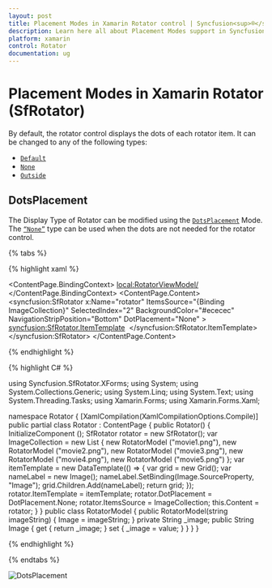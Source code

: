 ```yaml
---
layout: post
title: Placement Modes in Xamarin Rotator control | Syncfusion<sup>®</sup>
description: Learn here all about Placement Modes support in Syncfusion<sup>®</sup> Xamarin Rotator (SfRotator) control and more.
platform: xamarin 
control: Rotator 
documentation: ug
---
```


# Placement Modes in Xamarin Rotator (SfRotator)

By default, the rotator control displays the dots of each rotator item. It can be changed to any of the following types:

* [`Default`](https://help.syncfusion.com/cr/xamarin/Syncfusion.SfRotator.XForms.DotPlacement.html#Syncfusion_SfRotator_XForms_DotPlacement_Default)
* [`None`](https://help.syncfusion.com/cr/xamarin/Syncfusion.SfRotator.XForms.DotPlacement.html#Syncfusion_SfRotator_XForms_DotPlacement_None)
* [`Outside`](https://help.syncfusion.com/cr/xamarin/Syncfusion.SfRotator.XForms.DotPlacement.html#Syncfusion_SfRotator_XForms_DotPlacement_OutSide)
 
## DotsPlacement

The Display Type of Rotator can be modified using the [`DotsPlacement`](https://help.syncfusion.com/cr/xamarin/Syncfusion.SfRotator.XForms.SfRotator.html#Syncfusion_SfRotator_XForms_SfRotator_DotPlacement) Mode. The [`“None”`](https://help.syncfusion.com/cr/xamarin/Syncfusion.SfRotator.XForms.DotPlacement.html#Syncfusion_SfRotator_XForms_DotPlacement_None) type can be used when the dots are not needed for the rotator control.

{% tabs %}

{% highlight xaml %}

<ContentPage xmlns="http://xamarin.com/schemas/2014/forms"
             xmlns:x="http://schemas.microsoft.com/winfx/2009/xaml"
             xmlns:local="clr-namespace:Rotator"
             xmlns:syncfusion="clr-namespace:Syncfusion.SfRotator.XForms;assembly=Syncfusion.SfRotator.XForms"
             x:Class="Rotator.Rotator">
     <ContentPage.BindingContext>
        <local:RotatorViewModel/>
    </ContentPage.BindingContext>
    <ContentPage.Content>
        <syncfusion:SfRotator x:Name="rotator" 
                              ItemsSource="{Binding ImageCollection}" 
                              SelectedIndex="2"
                              BackgroundColor="#ececec"
                              NavigationStripPosition="Bottom"
                              DotPlacement="None" >
            <syncfusion:SfRotator.ItemTemplate>
                <DataTemplate>
                    <Image  Source="{Binding Image}"/>
                </DataTemplate>
            </syncfusion:SfRotator.ItemTemplate>
        </syncfusion:SfRotator>
    </ContentPage.Content>
</ContentPage>

{% endhighlight %}

{% highlight C# %}
    
using Syncfusion.SfRotator.XForms;
using System;
using System.Collections.Generic;
using System.Linq;
using System.Text;
using System.Threading.Tasks;
using Xamarin.Forms;
using Xamarin.Forms.Xaml;

namespace Rotator
{
	[XamlCompilation(XamlCompilationOptions.Compile)]
	public partial class Rotator : ContentPage
	{
		public Rotator()
		{
			InitializeComponent ();
	        SfRotator rotator = new SfRotator();
            var ImageCollection = new List<RotatorModel> {
            new RotatorModel ("movie1.png"),
            new RotatorModel ("movie2.png"),
            new RotatorModel ("movie3.png"),
            new RotatorModel ("movie4.png"),
            new RotatorModel ("movie5.png")
            };
            var itemTemplate = new DataTemplate(() =>
            {
                var grid = new Grid();
                var nameLabel = new Image();
                nameLabel.SetBinding(Image.SourceProperty, "Image");
                grid.Children.Add(nameLabel);
                return grid;
            });
            rotator.ItemTemplate = itemTemplate;
			rotator.DotPlacement = DotPlacement.None;
            rotator.ItemsSource = ImageCollection;
            this.Content = rotator;
        }
	}
    public class RotatorModel
    {
        public RotatorModel(string imageString)
        {
            Image = imageString;
        }
        private String _image;
        public String Image
        {
            get { return _image; }
            set { _image = value; }
        }
    }
}

{% endhighlight %}

{% endtabs %}

![DotsPlacement](images/DotsPlacement.png)
